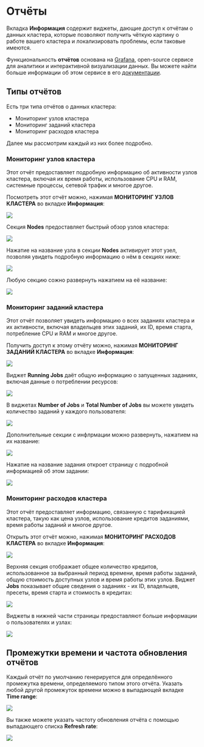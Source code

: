 # Отчёты

Вкладка **Информация** содержит виджеты, дающие доступ к отчётам о данных кластера, которые позволяют получить чёткую картину о работе вашего кластера и локализировать проблемы, если таковые имеются.

Функциональность **отчётов** основана на [Grafana](https://grafana.com), open-source сервисе для аналитики и интерактивной визуализации данных. Вы можете найти больше информации об этом сервисе в его [документации](https://grafana.com/docs/grafana/latest/).

## Типы отчётов

Есть три типа отчётов о данных кластера:

* Мониторинг узлов кластера
* Мониторинг заданий кластера
* Мониторинг расходов кластера

Далее мы рассмотрим каждый из них более подробно.

### Мониторинг узлов кластера

Этот отчёт предоставляет подробную информацию об активности узлов кластера, включая их время работы, использование CPU и RAM, системные процессы, сетевой трафик и многое другое.

Посмотреть этот отчёт можно, нажимая **МОНИТОРИНГ УЗЛОВ КЛАСТЕРА** во вкладке **Информация**:

![](<../../.gitbook/assets/image (85).png>)

Секция **Nodes** предоставляет быстрый обзор узлов кластера:

![](<../../.gitbook/assets/image (148).png>)

Нажатие на название узла в секции **Nodes** активирует этот узел, позволяя увидеть подробную информацию о нём в секциях ниже:

![](<../../.gitbook/assets/image (162).png>)

Любую секцию сожно развернуть нажатием на её название:

![](<../../.gitbook/assets/image (154).png>)

### Мониторинг заданий кластера

Этот отчёт позволяет увидеть информацию о всех заданиях кластера и их активности, включая владельцев этих заданий, их ID, время старта, потребление CPU и RAM и многое другое.

Получить доступ к этому отчёту можно, нажимая **МОНИТОРИНГ ЗАДАНИЙ КЛАСТЕРА** во вкладке **Информация**:

![](<../../.gitbook/assets/image (86).png>)

Виджет **Running Jobs** даёт общую информацию о запущенных заданиях, включая данные о потреблении ресурсов:

![](<../../.gitbook/assets/image (157).png>)

В виджетах **Number of Jobs** и **Total Number of Jobs** вы можете увидеть количество заданий у каждого пользователя:

![](<../../.gitbook/assets/image (165).png>)

Дополнительные секции с инфлрмации можно развернуть, нажатием на их название:

![](<../../.gitbook/assets/image (172).png>)

Нажатие на название задания откроет страницу с подробной информацией об этом задании:

![](<../../.gitbook/assets/image (159).png>)

### Мониторинг расходов кластера

Этот отчёт предоставляет информацию, связанную с тарификацией кластера, такую как цена узлов, использование кредитов заданиями, время работы заданий и многое другое.

Открыть этот отчёт можно, нажимая **МОНИТОРИНГ РАСХОДОВ КЛАСТЕРА** во вкладке **Информация**:

![](<../../.gitbook/assets/image (90).png>)

Верхняя секция отображает общее количество кредитов, использованное за выбранный период времени, время работы заданий, общую стоимость доступных узлов и время работы этих узлов. Виджет **Jobs** показывает общие сведения о заданиях - их ID, владельцев, пресеты, время старта и стоимость в кредитах:

![](<../../.gitbook/assets/image (149).png>)

Виджеты в нижней части страницы предоставляют больше информации о пользователях и узлах:

![](<../../.gitbook/assets/image (166).png>)

## Промежутки времени и частота обновления отчётов

Каждый отчёт по умолчанию генерируется для определённого промежутка времени, определяемого типом этого отчёта. Указать любой другой промежуток времени можно в выпадающей вкладке **Time range**:

![](<../../.gitbook/assets/image (171).png>)

Вы также можете указать частоту обновления отчёта с помощью выпадающего списка **Refresh rate**:

![](<../../.gitbook/assets/image (150).png>)
